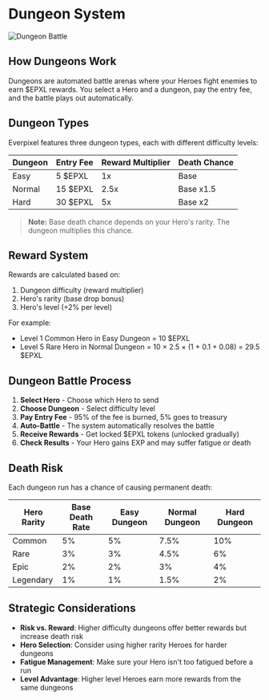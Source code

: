 # Dungeon System

![Dungeon Battle](https://placeholder.com/wp-content/uploads/2018/10/placeholder.png)

## How Dungeons Work

Dungeons are automated battle arenas where your Heroes fight enemies to earn $EPXL rewards. You select a Hero and a dungeon, pay the entry fee, and the battle plays out automatically.

## Dungeon Types

Everpixel features three dungeon types, each with different difficulty levels:

| Dungeon | Entry Fee | Reward Multiplier | Death Chance |
|---------|-----------|-------------------|--------------|
| Easy | 5 $EPXL | 1x | Base |
| Normal | 15 $EPXL | 2.5x | Base x1.5 |
| Hard | 30 $EPXL | 5x | Base x2 |

> **Note:** Base death chance depends on your Hero's rarity. The dungeon multiplies this chance.

## Reward System

Rewards are calculated based on:
1. Dungeon difficulty (reward multiplier)
2. Hero's rarity (base drop bonus)
3. Hero's level (+2% per level)

For example:
- Level 1 Common Hero in Easy Dungeon = 10 $EPXL
- Level 5 Rare Hero in Normal Dungeon = 10 × 2.5 × (1 + 0.1 + 0.08) = 29.5 $EPXL

## Dungeon Battle Process

1. **Select Hero** - Choose which Hero to send
2. **Choose Dungeon** - Select difficulty level
3. **Pay Entry Fee** - 95% of the fee is burned, 5% goes to treasury
4. **Auto-Battle** - The system automatically resolves the battle
5. **Receive Rewards** - Get locked $EPXL tokens (unlocked gradually)
6. **Check Results** - Your Hero gains EXP and may suffer fatigue or death

## Death Risk

Each dungeon run has a chance of causing permanent death:

| Hero Rarity | Base Death Rate | Easy Dungeon | Normal Dungeon | Hard Dungeon |
|-------------|-----------------|--------------|----------------|--------------|
| Common | 5% | 5% | 7.5% | 10% |
| Rare | 3% | 3% | 4.5% | 6% |
| Epic | 2% | 2% | 3% | 4% |
| Legendary | 1% | 1% | 1.5% | 2% |

## Strategic Considerations

- **Risk vs. Reward**: Higher difficulty dungeons offer better rewards but increase death risk
- **Hero Selection**: Consider using higher rarity Heroes for harder dungeons
- **Fatigue Management**: Make sure your Hero isn't too fatigued before a run
- **Level Advantage**: Higher level Heroes earn more rewards from the same dungeons